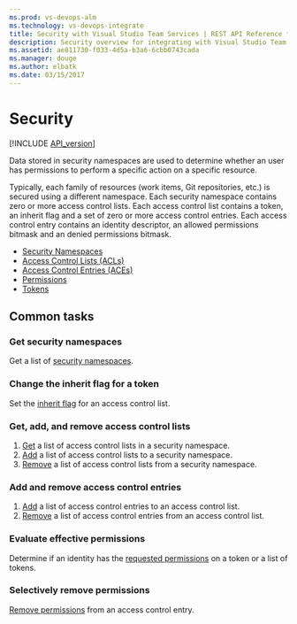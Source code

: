 ```yaml
---
ms.prod: vs-devops-alm
ms.technology: vs-devops-integrate
title: Security with Visual Studio Team Services | REST API Reference for Visual Studio Team Services and Team Foundation Server
description: Security overview for integrating with Visual Studio Team Services
ms.assetid: ae811730-f033-4d5a-b3a6-6cbb0743cada
ms.manager: douge
ms.author: elbatk
ms.date: 03/15/2017
---
```


# Security
[!INCLUDE [API_version](../_data/version.md)]

Data stored in security namespaces are used to determine whether an user has permissions to perform a specific action on a specific resource.

Typically, each family of resources (work items, Git repositories, etc.) is secured using a different namespace.
Each security namespace contains zero or more access control lists.
Each access control list contains a token, an inherit flag and a set of zero or more access control entries. 
Each access control entry contains an identity descriptor, an allowed permissions bitmask and an denied permissions bitmask.

 * [Security Namespaces](./securitynamespaces.md) 
 * [Access Control Lists (ACLs)](./acls.md)
 * [Access Control Entries (ACEs)](./aces.md) 
 * [Permissions](./permissions.md)
 * [Tokens](./tokens.md)

## Common tasks

### Get security namespaces

Get a list of [security namespaces](./securitynamespaces.md#getnamespaces).

### Change the inherit flag for a token

Set the [inherit flag](./securitynamespaces.md#inheritflag) for an access control list.

### Get, add, and remove access control lists

1. [Get](./acls.md#get) a list of access control lists in a security namespace.
2. [Add](./acls.md#add) a list of access control lists to a security namespace.
2. [Remove](./acls.md#remove) a list of access control lists from a security namespace.

### Add and remove access control entries

1. [Add](./aces.md#add) a list of access control entries to an access control list.
2. [Remove](./aces.md#remove) a list of access control entries from an access control list.

### Evaluate effective permissions

Determine if an identity has the [requested permissions](./permissions.md#evaluate) on a token or a list of tokens.

### Selectively remove permissions

[Remove permissions](./permissions.md#remove) from an access control entry.
